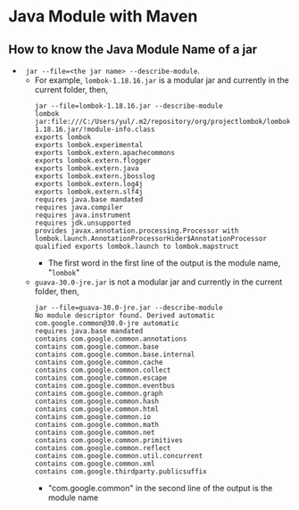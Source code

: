 # Java Module with Maven

## How to know the Java Module Name of a jar

- ``` jar --file=<the jar name> --describe-module```. 
    - For example, ``` lombok-1.18.16.jar ``` is a modular jar and currently in the current folder, then, 
        ``` 
        jar --file=lombok-1.18.16.jar --describe-module
        lombok jar:file:///C:/Users/yul/.m2/repository/org/projectlombok/lombok/1.18.16/lombok-1.18.16.jar/!module-info.class
        exports lombok
        exports lombok.experimental
        exports lombok.extern.apachecommons
        exports lombok.extern.flogger
        exports lombok.extern.java
        exports lombok.extern.jbosslog
        exports lombok.extern.log4j
        exports lombok.extern.slf4j
        requires java.base mandated
        requires java.compiler
        requires java.instrument
        requires jdk.unsupported
        provides javax.annotation.processing.Processor with lombok.launch.AnnotationProcessorHider$AnnotationProcessor
        qualified exports lombok.launch to lombok.mapstruct
        ```
        - The first word in the first line of the output is the module name, "``` lombok ```"
    - ``` guava-30.0-jre.jar ``` is not a modular jar and currently in the current folder, then, 
        ``` 
        jar --file=guava-30.0-jre.jar --describe-module
        No module descriptor found. Derived automatic
        com.google.common@30.0-jre automatic         
        requires java.base mandated                  
        contains com.google.common.annotations       
        contains com.google.common.base              
        contains com.google.common.base.internal     
        contains com.google.common.cache             
        contains com.google.common.collect           
        contains com.google.common.escape            
        contains com.google.common.eventbus          
        contains com.google.common.graph             
        contains com.google.common.hash              
        contains com.google.common.html              
        contains com.google.common.io                
        contains com.google.common.math              
        contains com.google.common.net               
        contains com.google.common.primitives        
        contains com.google.common.reflect           
        contains com.google.common.util.concurrent   
        contains com.google.common.xml               
        contains com.google.thirdparty.publicsuffix  
        ```
        - "com.google.common" in the second line of the output is the module name